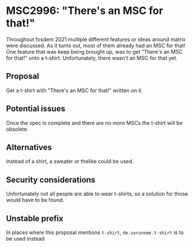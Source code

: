 # MSC2996: "There's an MSC for that!"

Throughout fosdem 2021 multiple different features or ideas around matrix were discussed. As it turns
out, most of them already had an MSC for that! One feature that was keep being brought up, was to get
"There's an MSC for that!" onto a t-shirt. Unfortunately, there wasn't an MSC for that yet.

## Proposal

Get a t-shirt with "There's an MSC for that!" written on it.

## Potential issues

Once the spec is complete and there are no more MSCs the t-shirt will be obsolete.

## Alternatives

Instead of a shirt, a sweater or thelike could be used.

## Security considerations

Unfortunately not all people are able to wear t-shirts, so a solution for those would have to be
found.

## Unstable prefix

In places where this proposal mentions `t-shirt`, `de.sorunome.t-shirt` is to be used instead
